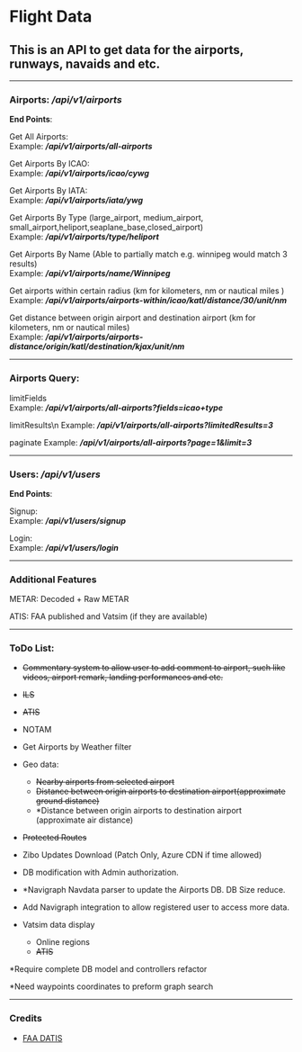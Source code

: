 # Flight Data

## This is an API to get data for the airports, runways, navaids and etc.

---

### Airports: */api/v1/airports*

**End Points**:

Get All Airports:\
Example: ***/api/v1/airports/all-airports***

Get Airports By ICAO:\
Example: ***/api/v1/airports/icao/cywg***

Get Airports By IATA:\
Example: ***/api/v1/airports/iata/ywg***

Get Airports By Type (large_airport, medium_airport, small_airport,heliport,seaplane_base,closed_airport)\
Example: ***/api/v1/airports/type/heliport***

Get Airports By Name (Able to partially match e.g. winnipeg would match 3 results)\
Example: ***/api/v1/airports/name/Winnipeg***

Get airports within certain radius (km for kilometers, nm or nautical miles )\
Example: ***/api/v1/airports/airports-within/icao/katl/distance/30/unit/nm***

Get distance between origin airport and destination airport (km for kilometers, nm or nautical miles)\
Example: ***/api/v1/airports/airports-distance/origin/katl/destination/kjax/unit/nm***

---

### Airports Query:

limitFields\
Example: ***/api/v1/airports/all-airports?fields=icao+type***

limitResults\n
Example: ***/api/v1/airports/all-airports?limitedResults=3***

paginate
Example: ***/api/v1/airports/all-airports?page=1&limit=3***

---

### Users: */api/v1/users*

**End Points**:

Signup: \
Example: ***/api/v1/users/signup***

Login:\
Example: ***/api/v1/users/login***

---

### Additional Features

METAR: Decoded + Raw METAR

ATIS: FAA published and Vatsim (if they are available)

---

### ToDo List:

* ~~Commentary system to allow user to add comment to airport, such like videos, airport remark, landing performances
  and
  etc.~~
* ~~ILS~~
* ~~ATIS~~
* NOTAM

* Get Airports by Weather filter

* Geo data:
    * ~~Nearby airports from selected airport~~
    * ~~Distance between origin airports to destination airport(approximate ground distance)~~
    * *Distance between origin airports to destination airport (approximate air distance)
* ~~Protected Routes~~

* Zibo Updates Download (Patch Only, Azure CDN if time allowed)

* DB modification with Admin authorization.

* *Navigraph Navdata parser to update the Airports DB. DB Size reduce.

* Add Navigraph integration to allow registered user to access more data.

* Vatsim data display

    * Online regions
    * ~~ATIS~~

*Require complete DB model and controllers refactor

*Need waypoints coordinates to preform graph search

---

### Credits

- [ FAA DATIS ](https://datis.clowd.io/) 
